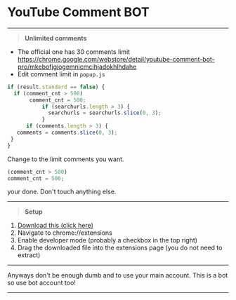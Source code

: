 # YouTube Comment BOT
_________________________________

> **Unlimited comments**
- The official one has 30 comments limit https://chrome.google.com/webstore/detail/youtube-comment-bot-pro/mkebofjgjogemnicmcihjadokhlhdahe
- Edit comment limit in `popup.js`
```js
if (result.standard == false) {
  if (comment_cnt > 500)
       comment_cnt = 500;
           if (searchurls.length > 3) {
             searchurls = searchurls.slice(0, 3);
           }
      if (comments.length > 3) {
   comments = comments.slice(0, 3);
 }
}
```
Change to the limit comments you want.
```js
(comment_cnt > 500)
comment_cnt = 500;
```
your done. Don't touch anything else.
______________________________
> **Setup**
1. [Download this (click here)](https://github.com/ZaresPlusX/YouTube_Comment_Bot/archive/master.zip)
2. Navigate to chrome://extensions
3. Enable developer mode (probably a checkbox in the top right)
4. Drag the downloaded file into the extensions page (you do not need to extract)
______________________________
Anyways don't be enough dumb and to use your main account. This is a bot so use bot account too!
______________________________
